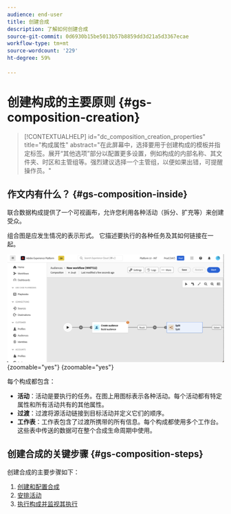 ```yaml
---
audience: end-user
title: 创建合成
description: 了解如何创建合成
source-git-commit: 0d6930b15be5013b57b8859dd3d21a5d3367ecae
workflow-type: tm+mt
source-wordcount: '229'
ht-degree: 59%

---
```



# 创建构成的主要原则 {#gs-composition-creation}

>[!CONTEXTUALHELP]
>id="dc_composition_creation_properties"
>title="构成属性"
>abstract="在此屏幕中，选择要用于创建构成的模板并指定标签。展开“其他选项”部分以配置更多设置，例如构成的内部名称、其文件夹、时区和主管组等。强烈建议选择一个主管组，以便如果出错，可提醒操作员。"

## 作文内有什么？ {#gs-composition-inside}

联合数据构成提供了一个可视画布，允许您利用各种活动（拆分、扩充等）来创建受众。

组合图是应发生情况的表示形式。 它描述要执行的各种任务及其如何链接在一起。

![](assets/composition-example.png){zoomable="yes"} {zoomable="yes"}

每个构成都包含：

* **活动**：活动是要执行的任务。在图上用图标表示各种活动。每个活动都有特定属性和所有活动共有的其他属性。
* **过渡**：过渡将源活动链接到目标活动并定义它们的顺序。
* **工作表**：工作表包含了过渡所携带的所有信息。每个构成都使用多个工作台。 这些表中传送的数据可在整个合成生命周期中使用。

## 创建合成的关键步骤 {#gs-composition-steps}

创建合成的主要步骤如下：

1. [创建和配置合成](../compositions/create-composition.md)
1. [安排活动](../compositions/orchestrate-activities.md)
1. [执行构成并监视其执行](../compositions/start-monitor-composition.md)
